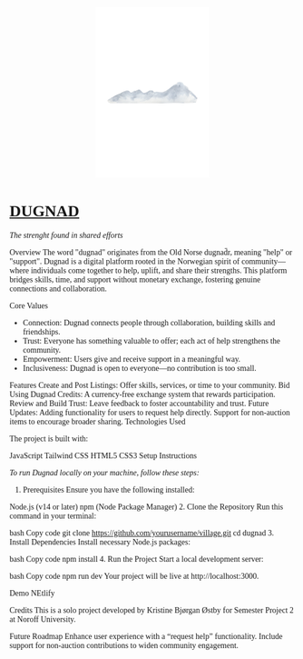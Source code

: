 <!-- Custom Font Import -->
<style>
@import url('https://fonts.googleapis.com/css2?family=Lora:wght@400;600;700&display=swap');
* {
  font-family: 'Lora', serif;
}
h1, h2, h3 {
  text-decoration: underline;
}
</style>

<!-- New Logo -->
<p align="center">
  <img src="media/dugnad.png" alt="Dugnad Logo" width="200px">
</p>

# **DUGNAD**
*The strenght found in shared efforts*

Overview
The word "dugnad" originates from the Old Norse dugnad̄r, meaning "help" or "support".
Dugnad is a digital platform rooted in the Norwegian spirit of community—where individuals come together to help, uplift, and share their strengths. This platform bridges skills, time, and support without monetary exchange, fostering genuine connections and collaboration.

Core Values
* Connection: Dugnad connects people through collaboration, building skills and friendships.
* Trust: Everyone has something valuable to offer; each act of help strengthens the community.
* Empowerment: Users give and receive support in a meaningful way.
* Inclusiveness: Dugnad is open to everyone—no contribution is too small.

Features
Create and Post Listings: Offer skills, services, or time to your community.
Bid Using Dugnad Credits: A currency-free exchange system that rewards participation.
Review and Build Trust: Leave feedback to foster accountability and trust.
Future Updates:
Adding functionality for users to request help directly.
Support for non-auction items to encourage broader sharing.
Technologies Used


The project is built with:

JavaScript
Tailwind CSS
HTML5
CSS3
Setup Instructions

_To run Dugnad locally on your machine, follow these steps:_

1. Prerequisites
Ensure you have the following installed:

Node.js (v14 or later)
npm (Node Package Manager)
2. Clone the Repository
Run this command in your terminal:

bash
Copy code
git clone https://github.com/yourusername/village.git
cd dugnad
3. Install Dependencies
Install necessary Node.js packages:

bash
Copy code
npm install
4. Run the Project
Start a local development server:

bash
Copy code
npm run dev
Your project will be live at http://localhost:3000.

Demo
NEtlify

Credits
This is a solo project developed by Kristine Bjørgan Østby for Semester Project 2 at Noroff University.

Future Roadmap
Enhance user experience with a “request help” functionality.
Include support for non-auction contributions to widen community engagement.
